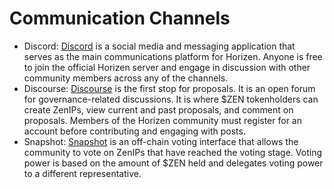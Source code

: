 # Communication Channels

- Discord: [Discord](https://discord.com/invite/z8eebsj7Sv) is a social media and messaging application that serves as the main communications platform for Horizen. Anyone is free to join the official Horizen server and engage in discussion with other community members across any of the channels.
- Discourse: [Discourse](https://horizen.discourse.group/) is the first stop for proposals. It is an open forum for governance-related discussions. It is where $ZEN tokenholders can create ZenIPs, view current and past proposals, and comment on proposals. Members of the Horizen community must register for an account before contributing and engaging with posts.
- Snapshot: [Snapshot](https://snapshot.org/#/horizenfoundation.eth) is an off-chain voting interface that allows the community to vote on ZenIPs that have reached the voting stage. Voting power is based on the amount of $ZEN held and delegates voting power to a different representative.
